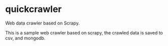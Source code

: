 # quickcrawler

Web data crawler based on Scrapy.

This is a sample web crawler based on scrapy, the crawled data is saved to csv, and mongodb.
